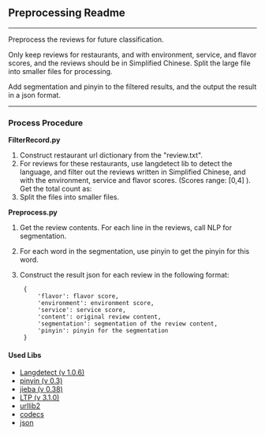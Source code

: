 ## Preprocessing Readme
---
Preprocess the reviews for future classification. 

Only keep reviews for restaurants, and with environment, service, and flavor scores, and the reviews should be in Simplified Chinese. Split the large file into smaller files for processing.

Add segmentation and pinyin to the filtered results, and the output the result in a json format.

---
### Process Procedure

**FilterRecord.py**

1. Construct restaurant url dictionary from the "review.txt". 
2. For reviews for these restaurants, use langdetect lib to detect the language, and filter out the reviews written in Simplified Chinese, and with the environment, service and flavor scores. (Scores range: [0,4] ). Get the total count as:
3. Split the files into smaller files.

**Preprocess.py**

1. Get the review contents. For each line in the reviews, call NLP for segmentation.
2. For each word in the segmentation, use pinyin to get the pinyin for this word.
3. Construct the result json for each review in the following format:
	
		{	
			'flavor': flavor score,
			'environment': environment score,
			'service': service score,
			'content': original review content,
			'segmentation': segmentation of the review content,
			'pinyin': pinyin for the segmentation
		}


#### Used Libs
* [Langdetect (v 1.0.6)](https://pypi.python.org/pypi/langdetect)
* [pinyin (v 0.3)](https://pypi.python.org/pypi/pinyin)
* [jieba (v 0.38)](https://pypi.python.org/pypi/jieba)
* [LTP (v 3.1.0)](http://www.ltp-cloud.com/intro/en/)
* [urllib2](https://docs.python.org/2/library/urllib2.html#module-urllib2)
* [codecs](https://docs.python.org/2/library/codecs.html)
* [json](https://docs.python.org/2/library/json.html)